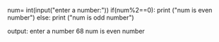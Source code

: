 num= int(input("enter a number:"))
if(num%2==0):
    print ("num is even number")
else:
    print ("num is odd number")



output:
enter a number 68
num is even number
